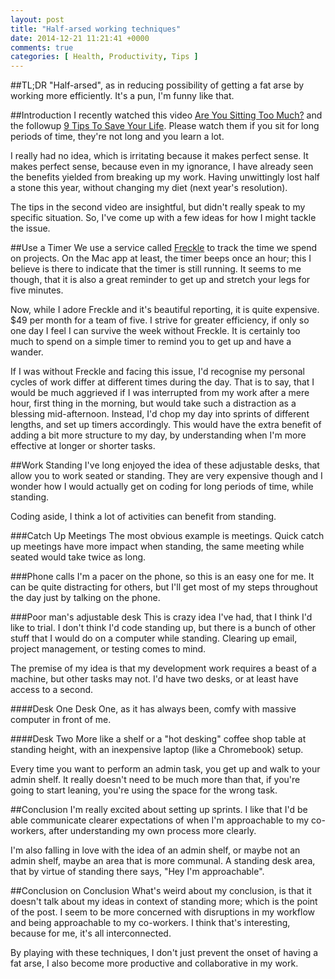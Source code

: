 ```yaml
---
layout: post
title: "Half-arsed working techniques"
date: 2014-12-21 11:21:41 +0000
comments: true
categories: [ Health, Productivity, Tips ]
---
```


##TL;DR
"Half-arsed", as in reducing possibility of getting a fat arse by working more efficiently.  It's a pun, I'm funny like that.

##Introduction
I recently watched this video [Are You Sitting Too Much?](http://youtu.be/uiKg6JfS658) and the followup [9 Tips To Save Your Life](http://youtu.be/4K_ENbRgywY). Please watch them if you sit for long periods of time, they're not long and you learn a lot.

I really had no idea, which is irritating because it makes perfect sense. It makes perfect sense, because even in my ignorance, I have already seen the benefits yielded from breaking up my work. Having unwittingly lost half a stone this year, without changing my diet (next year's resolution).

The tips in the second video are insightful, but didn't really speak to my specific situation. So, I've come up with a few ideas for how I might tackle the issue. 

##Use a Timer
We use a service called [Freckle](https://letsfreckle.com/) to track the time we spend on projects. On the Mac app at least, the timer beeps once an hour; this I believe is there to indicate that the timer is still running. It seems to me though, that it is also a great reminder to get up and stretch your legs for five minutes.

Now, while I adore Freckle and it's beautiful reporting, it is quite expensive. $49 per month for a team of five. I strive for greater efficiency, if only so one day I feel I can survive the week without Freckle. It is certainly too much to spend on a simple timer to remind you to get up and have a wander.

If I was without Freckle and facing this issue, I'd recognise my personal cycles of work differ at different times during the day. That is to say, that I would be much aggrieved if I was interrupted from my work after a mere hour, first thing in the morning, but would take such a distraction as a blessing mid-afternoon. Instead, I'd chop my day into sprints of different lengths, and set up timers accordingly. This would have the extra benefit of adding a bit more structure to my day, by understanding when I'm more effective at longer or shorter tasks.

##Work Standing
I've long enjoyed the idea of these adjustable desks, that allow you to work seated or standing. They are very expensive though and I wonder how I would actually get on coding for long periods of time, while standing.

Coding aside, I think a lot of activities can benefit from standing.

###Catch Up Meetings
The most obvious example is meetings. Quick catch up meetings have more impact when standing, the same meeting while seated would take twice as long.

###Phone calls
I'm a pacer on the phone, so this is an easy one for me. It can be quite distracting for others, but I'll get most of my steps throughout the day just by talking on the phone.

###Poor man's adjustable desk
This is crazy idea I've had, that I think I'd like to trial. I don't think I'd code standing up, but there is a bunch of other stuff that I would do on a computer while standing. Clearing up email, project management, or testing comes to mind.

The premise of my idea is that my development work requires a beast of a machine, but other tasks may not. I'd have two desks, or at least have access to a second.

####Desk One
Desk One, as it has always been, comfy with massive computer in front of me. 

####Desk Two
More like a shelf or a "hot desking" coffee shop table at standing height, with an inexpensive laptop (like a Chromebook) setup.

Every time you want to perform an admin task, you get up and walk to your admin shelf. It really doesn't need to be much more than that, if you're going to start leaning, you're using the space for the wrong task.

##Conclusion
I'm really excited about setting up sprints. I like that I'd be able communicate clearer expectations of when I'm approachable to my co-workers, after understanding my own process more clearly.

I'm also falling in love with the idea of an admin shelf, or maybe not an admin shelf, maybe an area that is more communal. A standing desk area, that by virtue of standing there says, "Hey I'm approachable". 

##Conclusion on Conclusion
What's weird about my conclusion, is that it doesn't talk about my ideas in context of standing more; which is the point of the post. I seem to be more concerned with disruptions in my workflow and being approachable to my co-workers. I think that's interesting, because for me, it's all interconnected.

By playing with these techniques, I don't just prevent the onset of having a fat arse, I also become more productive and collaborative in my work.